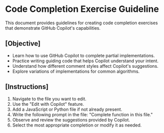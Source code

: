 # Code Completion Exercise Guideline

This document provides guidelines for creating code completion exercises that demonstrate GitHub Copilot's capabilities.

## [Objective]

- Learn how to use GitHub Copilot to complete partial implementations.
- Practice writing guiding code that helps Copilot understand your intent.
- Understand how different comment styles affect Copilot's suggestions.
- Explore variations of implementations for common algorithms.

## [Instructions]

1. Navigate to the file you want to edit.
2. Use the "Edit with Copilot" feature.
3. Add a JavaScript or Python file if not already present.
4. Write the following prompt in the file: "Complete function in this file."
5. Observe and review the suggestions provided by Copilot.
6. Select the most appropriate completion or modify it as needed.